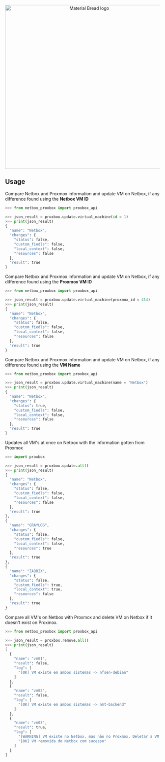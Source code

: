 <p align="center">
  <img width="532" src="https://github.com/N-Multifibra/proxbox/blob/main/etc/img/proxbox-full-logo.png" alt="Material Bread logo">
</p>


## Usage

Compare Netbox and Proxmox information and update VM on Netbox, if any difference found using the **Netbox VM ID**

```python
>>> from netbox_proxbox import proxbox_api

>>> json_result = proxbox.update.virtual_machine(id = 1)
>>> print(json_result)
{
  "name": "Netbox",
  "changes": {
    "status": false,
    "custom_fiedls": false,
    "local_context": false,
    "resources": false
  },
  "result": true
}
```
Compare Netbox and Proxmox information and update VM on Netbox, if any difference found using the **Proxmox VM ID**

```python
>>> from netbox_proxbox import proxbox_api

>>> json_result = proxbox.update.virtual_machine(proxmox_id = 414)
>>> print(json_result)
{
  "name": "Netbox",
  "changes": {
    "status": false,
    "custom_fiedls": false,
    "local_context": false,
    "resources": false
  },
  "result": true
}
```

Compare Netbox and Proxmox information and update VM on Netbox, if any difference found using the **VM Name**

```python
>>> from netbox_proxbox import proxbox_api

>>> json_result = proxbox.update.virtual_machine(name = 'Netbox')
>>> print(json_result)
{
  "name": "Netbox",
  "changes": {
    "status": true,
    "custom_fiedls": false,
    "local_context": false,
    "resources": false
  },
  "result": true
}
```

Updates all VM's at once on Netbox with the information gotten from Proxmox

```python
>>> import proxbox

>>> json_result = proxbox.update.all()
>>> print(json_result)
{
  "name": "Netbox",
  "changes": {
    "status": false,
    "custom_fiedls": false,
    "local_context": false,
    "resources": false
  },
  "result": true
},
{
  "name": "GRAYLOG",
  "changes": {
    "status": false,
    "custom_fiedls": false,
    "local_context": false,
    "resources": true
  },
  "result": true
},
{
  "name": "ZABBIX",
  "changes": {
    "status": false,
    "custom_fiedls": true,
    "local_context": true,
    "resources": false
  },
  "result": true
}
```

Compare all VM's on Netbox with Proxmox and delete VM on Netbox if it doesn't exist on Proxmox.

```python
>>> from netbox_proxbox import proxbox_api

>>> json_result = proxbox.remove.all()
>>> print(json_result)
[
  {
    "name": "vm01",
    "result": false,
    "log": [
      "[OK] VM existe em ambos sistemas -> nfsen-debian"
    ]
  },
  {
    "name": "vm02",
    "result": false,
    "log": [
      "[OK] VM existe em ambos sistemas -> nmt-backend"
    ]
  },
  {
    "name": "vm03",
    "result": true,
    "log": [
      "[WARNING] VM existe no Netbox, mas não no Proxmox. Deletar a VM! -> teste123",
      "[OK] VM removida do Netbox com sucesso"
    ]
  }
]
```
